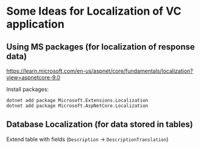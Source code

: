 # Some Ideas for Localization of VC application

## Using MS packages (for localization of response data)

https://learn.microsoft.com/en-us/aspnet/core/fundamentals/localization?view=aspnetcore-9.0

Install packages:

```
dotnet add package Microsoft.Extensions.Localization
dotnet add package Microsoft.AspNetCore.Localization
```

## Database Localization (for data stored in tables)

Extend table with fields (`Description` -> `DescriptionTranslation`)

